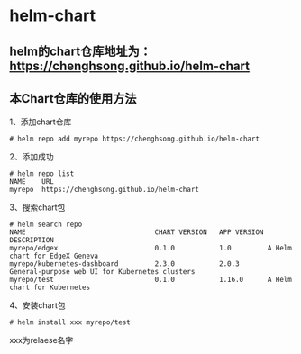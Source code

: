 # helm-chart

## helm的chart仓库地址为：https://chenghsong.github.io/helm-chart

## 本Chart仓库的使用方法

1、添加chart仓库
```
# helm repo add myrepo https://chenghsong.github.io/helm-chart
```

2、添加成功
```
# helm repo list
NAME  	URL                                   
myrepo	https://chenghsong.github.io/helm-chart
```

3、搜索chart包
```
# helm search repo
NAME                              	CHART VERSION	APP VERSION	DESCRIPTION                                   
myrepo/edgex                      	0.1.0        	1.0        	A Helm chart for EdgeX Geneva                 
myrepo/kubernetes-dashboard       	2.3.0        	2.0.3      	General-purpose web UI for Kubernetes clusters
myrepo/test                       	0.1.0        	1.16.0     	A Helm chart for Kubernetes 
```

4、安装chart包
```
# helm install xxx myrepo/test
```

xxx为relaese名字
